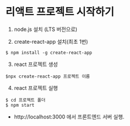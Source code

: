 
# 리액트 프로젝트 시작하기

1. node.js 설치 (LTS 버전으로)

2. create-react-app 설치(최초 1번)
```
$ npm install -g create-react-app
```

3. react 프로젝트 생성
```
$npx create-react-app 프로젝트 이름
```

4. react 프로젝트 실행
```
$ cd 프로젝트 폴더
$ npm start
```

- http://localhost:3000 에서 프론트엔드 서버 실행.